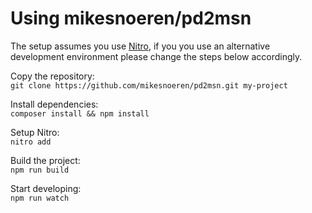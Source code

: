 # Using mikesnoeren/pd2msn
The setup assumes you use [Nitro](https://github.com/craftcms/nitro), if you you use an alternative development environment please change the steps below accordingly.

Copy the repository: <br>
```git clone https://github.com/mikesnoeren/pd2msn.git my-project``` 

Install dependencies: <br>
```composer install && npm install```

Setup Nitro: <br>
```nitro add```

Build the project: <br>
```npm run build```

Start developing: <br>
```npm run watch```